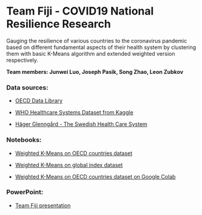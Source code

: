 # Team Fiji - COVID19 National Resilience Research
Gauging the resilience of various countries to the coronavirus pandemic based on different fundamental aspects of their health system by clustering them with basic K-Means algorithm and extended weighted version respectively. 

**Team members: Junwei Luo, Joseph Pasik, Song Zhao, Leon Zubkov**

### 	Data sources:
- [OECD Data Library](https://data.oecd.org/health.htm)

- [WHO Healthcare Systems Dataset from Kaggle](https://www.kaggle.com/lingyoungloon/who-healthcare-systems)

- [Häger Glenngård - The Swedish Health Care System](https://www.ifn.se/eng/publications/popular_science_and_book_reviews/2016/2017-the-swedish-health-care-system)

### 	Notebooks:

- [Weighted K-Means on OECD countries dataset](https://github.com/junweiluo/Fiji/blob/master/KMeans-OECD.ipynb)

- [Weighted K-Means on global index dataset](https://github.com/junweiluo/Fiji/blob/master/KMeans-GLOBAL.ipynb)

- [Weighted K-Means on OECD countries dataset on Google Colab](https://colab.research.google.com/drive/1pK4I7OJ7DW6pNJcxTZVZlzAqKxW1vfuN)

### 	PowerPoint:

- [Team Fiji presentation](https://github.com/junweiluo/Fiji/blob/master/covid19-ai-fintech-team-fiji.pptx)
